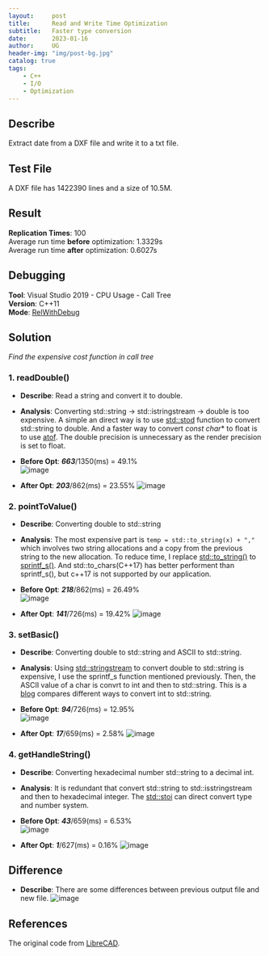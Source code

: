 ```yaml
---
layout:     post
title:      Read and Write Time Optimization
subtitle:   Faster type conversion
date:       2023-01-16
author:     UG
header-img: "img/post-bg.jpg"
catalog: true
tags:
    - C++ 
    - I/O
    - Optimization
---
```


## Describe
Extract date from a DXF file and write it to a txt file.

## Test File
A DXF file has 1422390 lines and a size of 10.5M.

## Result
**Replication Times**: 100  
Average run time **before** optimization: 1.3329s  
Average run time **after** optimization: 0.6027s    

## Debugging
**Tool**: Visual Studio 2019 - CPU Usage - Call Tree  
**Version**: C++11  
**Mode**: [RelWithDebug](https://learn.microsoft.com/en-us/cpp/build/how-to-debug-a-release-build?view=msvc-170)

## Solution
*Find the expensive cost function in call tree*
### 1. readDouble()  
- **Describe**: Read a string and convert it to double.  
- **Analysis**: Converting std::string -> std::istringstream -> double is too expensive. A simple an direct way is to use [std::stod](https://cplusplus.com/reference/string/stod/) function to convert std::string to double. And a faster way to convert *const char** to float is to use [atof](https://cplusplus.com/reference/cstdlib/atof/).
The double precision is unnecessary as the render precision is set to float.
- **Before Opt**: ***663***/1350(ms) = 49.1%  
![image](/img/20230116/2.1.png)

- **After Opt**:  ***203***/862(ms) = 23.55%
![image](/img/20230116/2.2.png)


### 2. pointToValue()  
- **Describe**: Converting double to std::string
- **Analysis**: The most expensive part is `temp = std::to_string(x) + ","` which involves two string allocations and a copy from the previous string to the new allocation. To reduce time, I replace [std::to_string()](https://en.cppreference.com/w/cpp/string/basic_string/to_string) to [sprintf_s()](https://en.cppreference.com/w/c/io/fprintf). And std::to_chars(C++17) has better performent than sprintf_s(), but c++17 is not supported by our application.
- **Before Opt**: ***218***/862(ms) = 26.49%  
![image](/img/20230116/2.3.png)

- **After Opt**:  ***141***/726(ms) = 19.42%
![image](/img/20230116/2.4.png)


### 3. setBasic()
- **Describe**: Converting double to std::string and ASCII to std::string.
- **Analysis**: Using [std::stringstream](https://cplusplus.com/reference/sstream/stringstream/) to convert double to std::string is expensive, I use the sprintf_s function mentioned previously. Then, the ASCII value of a char is convrt to int and then to std::string. This is a [blog](https://www.zverovich.net/2013/09/07/integer-to-string-conversion-in-cplusplus.html) compares different ways to convert int to std::string. 

- **Before Opt**: ***94***/726(ms) = 12.95%  
![image](/img/20230116/2.5.png)

- **After Opt**:  ***17***/659(ms) = 2.58%
![image](/img/20230116/2.6.png)


### 4. getHandleString()
- **Describe**: Converting hexadecimal number std::string to a decimal int.
- **Analysis**: It is redundant that convert std::string to std::isstringstream and then to hexadecimal integer. The [std::stoi](https://cplusplus.com/reference/string/stoi/) can direct convert type and number system.

- **Before Opt**: ***43***/659(ms) = 6.53%  
![image](/img/20230116/2.7.png)

- **After Opt**:  ***1***/627(ms) = 0.16%
![image](/img/20230116/2.8.png)
 

## Difference
- **Describe**: There are some differences between previous output file and new file.
![image](/img/20230116/2.9.png)

## References
The original code from [LibreCAD](https://github.com/LibreCAD/LibreCAD).
